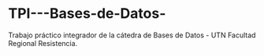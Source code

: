 # TPI---Bases-de-Datos-
Trabajo práctico integrador de la cátedra de Bases de Datos - UTN Facultad Regional Resistencia.
